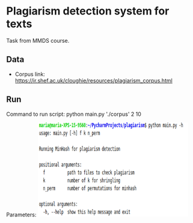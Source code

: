 # Plagiarism detection system for texts
Task from MMDS course.


## Data
* Corpus link: https://ir.shef.ac.uk/cloughie/resources/plagiarism_corpus.html 


## Run
Command to run script: 
python main.py './corpus' 2 10

Parameters: 
<img src="./help.png" width="400px" height="250px"/> 
